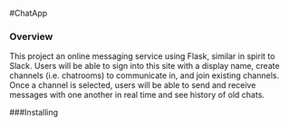 
#ChatApp
### Overview

This project an online messaging service using Flask, similar in spirit to Slack. Users will be able to sign into this site with a display name, create channels (i.e. chatrooms) to communicate in, and join existing channels. Once a channel is selected, users will be able to send and receive messages with one another in real time and see history of old chats. 

###Installing
